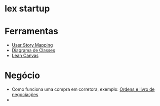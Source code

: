 # lex startup

# Ferramentas
- [User Story Mapping](https://miro.com/app/board/o9J_k0ouqRY=/?share_link_id=567794541243)
- [Diagrama de Classes](https://miro.com/app/board/uXjVOjCNgsU=/?share_link_id=200632097459)
- [Lean Canvas](https://next.canvanizer.com/canvas/iFSlG2Skf1ZnJ)

# Negócio
- Como funciona uma compra em corretora, exemplo: [Ordens e livro de negociações](https://www.mercadobitcoin.com.br/info/execucao-ordem)
- 
